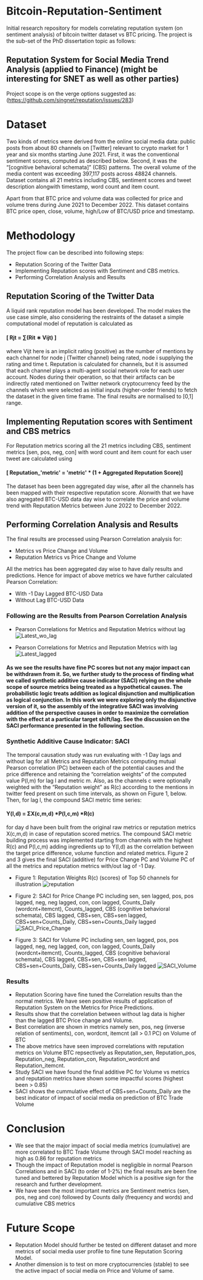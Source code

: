 # Bitcoin-Reputation-Sentiment 
Initial research repository for models correlating reputation system (on sentiment analysis) of bitcoin twitter dataset vs BTC pricing.
The project is the sub-set of the PhD dissertation topic as follows:

## Reputation System for Social Media Trend Analysis (applied to Finance) (might be interesting for SNET as well as other parties)

Project scope is on the verge options suggested as: (https://github.com/singnet/reputation/issues/283)


# Dataset

Two kinds of metrics were derived from the online social media data:
public posts from about 80 channels on [Twitter] relevant to crypto market for 1 year and six months starting June 2021.
First, it was the conventional sentiment scores, computed as described below. Second, it was the “[cognitive behavioral schemata]” (CBS) patterns. The overall volume of the media content was exceeding 397,117 posts across 48824 channels. Dataset contains all 21 metrics including CBS, sentiment scores and tweet description alongwith timestamp, word count and item count.

Apart from that BTC price and volume data was collected for price and volume trens during June 2021 to December 2022. This dataset contains BTC price open, close, volume, high/Low of BTC/USD price and timestamp.

# Methodology 

The project flow can be described into following steps:
* Reputation Scoring of the Twitter Data
* Implementing Reputation scores with Sentiment and CBS metrics.
* Performing Correlation Analysis and Results

## Reputation Scoring of the Twitter Data

A liquid rank reputation model has been developed. The model makes the use case simple, also considering the restraints of the dataset a simple computational model of reputation is calculated as 

####                          [  Rjt = ∑(Rit ∗ Vijt) ]
where Vijt here is an implicit rating (positive) as the number of mentions by each channel for node j (Twitter channel) being rated, node i supplying the rating and time t. Reputation is calculated for channels, but it is assumed that each channel plays a multi-agent social network role for each user account. Nodes during their operation, so that their artifacts can be indirectly rated mentioned on Twitter network cryptocurrency feed by the channels which were selected as initial inputs (higher-order friends) to fetch the dataset in the given time frame. The final results are normalised to [0,1] range.

## Implementing Reputation scores with Sentiment and CBS metrics

For Reputation metrics scoring all the 21 metrics including CBS, sentiment metrics [sen, pos, neg, con] with word count and item count for each user tweet are calculated using
####        [ Reputation_'metric' = 'metric' * (1 + Aggregated Reputation Score)]

The dataset has been been aggregated day wise, after all the channels has been mapped with their respective reputation score. Alonwith that we have also agregated BTC-USD data day wise to correlate the price and volume trend with Reputation Metrics between June 2022 to December 2022.

## Performing Correlation Analysis and Results

The final results are processed using Pearson Correlation analysis for:
* Metrics vs Price Change and Volume
* Reputation Metrics vs Price Change and Volume

All the metrics has been aggregated day wise to have daily results and predictions. Hence for impact of above metrics we have further calculated Pearson Correlation:
* With -1 Day Lagged BTC-USD Data
* Without Lag BTC-USD Data

### Following are the Results from Pearson Correlation Analysis 
* Pearson Correlations for Metrics and Reputation Metrics without lag
![Latest_wo_lag](https://github.com/xenvik/Bitcoin-Reputation-Sentiment/assets/55597813/c12006bf-447e-4aa2-99c4-092406233af1)

* Pearson Correlations for Metrics and Reputation Metrics with lag
![Latest_lagged](https://github.com/xenvik/Bitcoin-Reputation-Sentiment/assets/55597813/6b883e52-fae7-4c98-a77a-9adb78fee6f7)

#### As we see the results have fine PC scores but not any major impact can be withdrawn from it. So, we further study to the process of finding what we called synthetic additive cause indicator (SACI) relying on the whole scope of source metrics being treated as a hypothetical causes. The probabilistic logic treats addition as logical disjunction and multiplication as logical conjunction. In this work we were exploring only the disjunctive version of it, so the assembly of the integrative SACI was involving addition of the perspective causes in order to maximize the correlation with the effect at a particular target shift/lag. See the discussion on the SACI performance presented in the following section.

### Synthetic Additive Cause Indicator: SACI
The temporal causation study was run evaluating with -1 Day lags and without lag for all Metrics and Reputation Metrics computing mutual Pearson correlation (PC) between each of the potential causes and the price difference and retaining the “correlation weights” of the computed value P(l,m) for lag l and metric m. Also, as the channels c were optionally weighted with the “Reputation weight” as R(c) according to the mentions in twitter feed present on such time intervals, as shown on Figure 1, below. Then, for lag l, the compound SACI metric time series: 
#### Y(l,d) = ΣX(c,m,d) *P(l,c,m) *R(c) 
for day d have been built from the original raw metrics or reputation metrics X(c,m,d) in case of reputation scored metrics. The compound SACI metric building process was implemented
starting from channels with the highest R(c) and P(l,c,m) adding ingredients up to
Y(l,d) as the correlation between the target price difference, volume function and related metrics. Figure 2 and 3 gives the final SACI (additive) for Price Change PC and Volume PC of all the metrics and reputation metrics with/out lag of -1 Day.

* Figure 1: Reputation Weights R(c) (scores) of Top 50 channels for illustration
![reputation](https://github.com/xenvik/Bitcoin-Reputation-Sentiment/assets/55597813/b4a75f51-9ea5-44d7-9661-863f10417e4f)

* Figure 2: SACI for Price Change PC including sen, sen lagged, pos, pos lagged, neg, neg lagged, con, con lagged, Counts_Daily (wordcnt+itemcnt), Counts_lagged, CBS (cognitive behavioral schemata), CBS lagged, CBS+sen, CBS+sen lagged, CBS+sen+Counts_Daily, CBS+sen+Counts_Daily lagged
![SACI_Price_Change](https://github.com/xenvik/Bitcoin-Reputation-Sentiment/assets/55597813/756a256a-4b0d-4f7c-91d6-bda39f257c6d)

* Figure 3: SACI for Volume PC including sen, sen lagged, pos, pos lagged, neg, neg lagged, con, con lagged, Counts_Daily (wordcnt+itemcnt), Counts_lagged, CBS (cognitive behavioral schemata), CBS lagged, CBS+sen, CBS+sen lagged, CBS+sen+Counts_Daily, CBS+sen+Counts_Daily lagged
![SACI_Volume](https://github.com/xenvik/Bitcoin-Reputation-Sentiment/assets/55597813/256c6825-a939-41ba-b077-493522b533c1)

### Results
* Reputation Scoring have fine tuned the Correlation results than the normal metrics. We have seen positive results of application of Reputation System on the Metrics for Price Predictions.
* Results show that the correlation between without lag data is higher than the lagged BTC Price change and Volume.
* Best correlation are shown in metrics namely sen, pos, neg (inverse relation of sentiments), con, wordcnt, itemcnt (all > 0.1 PC) on Volume of BTC
* The above metrics have seen improved correlations with reputation metrics on Volume BTC repsectively as Reputation_sen, Reputation_pos, Reputation_neg, Reputation_con, Reputation_wordcnt and Reputation_itemcnt. 
* Study SACI we have found the final additive PC for Volume vs metrics and reputation metrics have shown some impactful scores (highest been > 0.85)
* SACI shows the cummulative effect of CBS+sen+Counts_Daily are the best indicator of impact of social media on prediction of BTC Trade Volume

# Conclusion
* We see that the major impact of social media metrics (cumulative) are more correlated to BTC Trade Volume through SACI model reaching as high as 0.86 for reputation metrics
* Though the impact of Reputation model is negligible in normal Pearson Correlations and in SACI (to order of 1-2%) the final results are been fine tuned and bettered by Reputation Model which is a positive sign for the research and further development.
* We have seen the most important metrics are Sentiment metrics (sen, pos, neg and con) followed by Counts daily (frequency and words) and cumulative CBS metrics

# Future Scope
* Reputation Model should further be tested on different dataset and more metrics of social media user profile to fine tune Reputation Scoring Model.
* Another dimension is to test on more cryptocurrencies (stable) to see the active impact of social media on Price and Volume of same.
